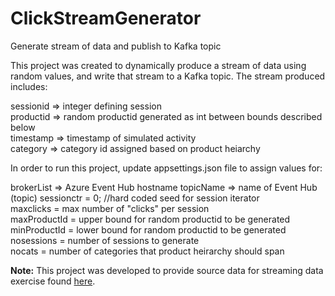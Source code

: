 # ClickStreamGenerator
Generate stream of data and publish to Kafka topic

This project was created to dynamically produce a stream of data using random values, and write that stream to a Kafka topic.  The stream produced includes:

sessionid => integer defining session  
productid => random productid generated as int between bounds described below  
timestamp => timestamp of simulated activity  
category => category id assigned based on product heiarchy

In order to run this project, update appsettings.json file to assign values for: 

brokerList => Azure Event Hub hostname 
topicName => name of Event Hub (topic)
sessionctr = 0;  //hard coded seed for session iterator  
maxclicks = max number of "clicks" per session  
maxProductId = upper bound for random productid to be generated  
minProductId = lower bound for random productid to be generated  
nosessions = number of sessions to generate  
nocats = number of categories that product heirarchy should span  

**Note:**
This project was developed to provide source data for streaming data exercise found [here](https://github.com/DataSciNAll/mdwguide).
